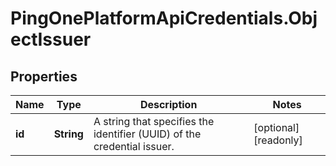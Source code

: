 # PingOnePlatformApiCredentials.ObjectIssuer

## Properties

Name | Type | Description | Notes
------------ | ------------- | ------------- | -------------
**id** | **String** | A string that specifies the identifier (UUID) of the credential issuer. | [optional] [readonly] 


